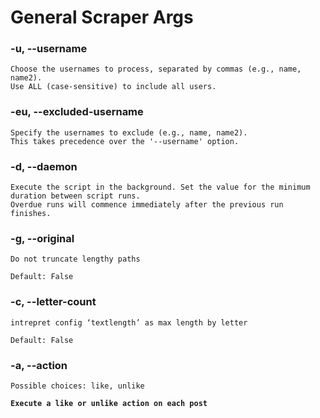 # General Scraper Args

### -u, --username

```
Choose the usernames to process, separated by commas (e.g., name, name2). 
Use ALL (case-sensitive) to include all users.
```

### -eu, --excluded-username

```
Specify the usernames to exclude (e.g., name, name2). 
This takes precedence over the '--username' option.
```

### -d, --daemon

```
Execute the script in the background. Set the value for the minimum duration between script runs. 
Overdue runs will commence immediately after the previous run finishes.
```

### -g, --original

```
Do not truncate lengthy paths
```

```
Default: False
```

### -c, --letter-count

```
intrepret config ‘textlength’ as max length by letter
```

```
Default: False
```

### -a, --action

```
Possible choices: like, unlike
```

<pre><code><strong>Execute a like or unlike action on each post
</strong></code></pre>
